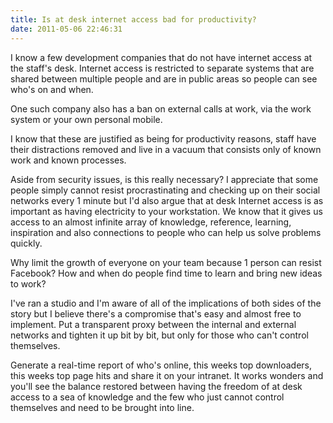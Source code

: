 ```yaml
---
title: Is at desk internet access bad for productivity?
date: 2011-05-06 22:46:31
---
```


I know a few development companies that do not have internet access at
the staff's desk. Internet access is restricted to separate systems that
are shared between multiple people and are in public areas so people can
see who's on and when.

One such company also has a ban on external calls at work, via the work
system or your own personal mobile.

I know that these are justified as being for productivity reasons, staff
have their distractions removed and live in a vacuum that consists only
of known work and known processes.

Aside from security issues, is this really necessary? I appreciate that
some people simply cannot resist procrastinating and checking up on
their social networks every 1 minute but I'd also argue that at desk
Internet access is as important as having electricity to your
workstation. We know that it gives us access to an almost infinite array
of knowledge, reference, learning, inspiration and also connections to
people who can help us solve problems quickly.

Why limit the growth of everyone on your team because 1 person can
resist Facebook? How and when do people find time to learn and bring new
ideas to work?

I've ran a studio and I'm aware of all of the implications of both sides
of the story but I believe there's a compromise that's easy and almost
free to implement. Put a transparent proxy between the internal and
external networks and tighten it up bit by bit, but only for those who
can't control themselves.

Generate a real-time report of who's online, this weeks top downloaders,
this weeks top page hits and share it on your intranet. It works wonders
and you'll see the balance restored between having the freedom of at
desk access to a sea of knowledge and the few who just cannot control
themselves and need to be brought into line.
